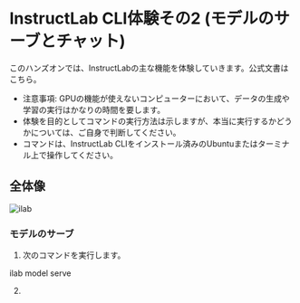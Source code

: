 # InstructLab CLI体験その2 (モデルのサーブとチャット)

このハンズオンでは、InstructLabの主な機能を体験していきます。公式文書はこちら。
* 注意事項: GPUの機能が使えないコンピューターにおいて、データの生成や学習の実行はかなりの時間を要します。
* 体験を目的としてコマンドの実行方法は示しますが、本当に実行するかどうかについては、ご自身で判断してください。
* コマンドは、InstructLab CLIをインストール済みのUbuntuまたはターミナル上で操作してください。

## 全体像
![ilab](https://github.com/user-attachments/assets/3edcea99-7b89-4225-a1a0-fcfceb456d07)

### モデルのサーブ
1. 次のコマンドを実行します。

ilab model serve

2. 
